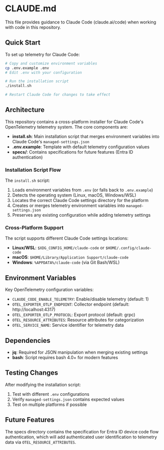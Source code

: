 # CLAUDE.md

This file provides guidance to Claude Code (claude.ai/code) when working with code in this repository.

## Quick Start

To set up telemetry for Claude Code:

```bash
# Copy and customize environment variables
cp .env.example .env
# Edit .env with your configuration

# Run the installation script
./install.sh

# Restart Claude Code for changes to take effect
```

## Architecture

This repository contains a cross-platform installer for Claude Code's OpenTelemetry telemetry system. The core components are:

- **install.sh**: Main installation script that merges environment variables into Claude Code's `managed-settings.json`
- **.env.example**: Template with default telemetry configuration values
- **specs/**: Contains specifications for future features (Entra ID authentication)

### Installation Script Flow

The `install.sh` script:
1. Loads environment variables from `.env` (or falls back to `.env.example`)
2. Detects the operating system (Linux, macOS, Windows/WSL)
3. Locates the correct Claude Code settings directory for the platform
4. Creates or merges telemetry environment variables into `managed-settings.json`
5. Preserves any existing configuration while adding telemetry settings

### Cross-Platform Support

The script supports different Claude Code settings locations:
- **Linux/WSL**: `$XDG_CONFIG_HOME/claude-code` or `$HOME/.config/claude-code`
- **macOS**: `$HOME/Library/Application Support/claude-code`
- **Windows**: `%APPDATA%/claude-code` (via Git Bash/WSL)

## Environment Variables

Key OpenTelemetry configuration variables:
- `CLAUDE_CODE_ENABLE_TELEMETRY`: Enable/disable telemetry (default: 1)
- `OTEL_EXPORTER_OTLP_ENDPOINT`: Collector endpoint (default: http://localhost:4317)
- `OTEL_EXPORTER_OTLP_PROTOCOL`: Export protocol (default: grpc)
- `OTEL_RESOURCE_ATTRIBUTES`: Resource attributes for categorization
- `OTEL_SERVICE_NAME`: Service identifier for telemetry data

## Dependencies

- **jq**: Required for JSON manipulation when merging existing settings
- **bash**: Script requires bash 4.0+ for modern features

## Testing Changes

After modifying the installation script:
1. Test with different `.env` configurations
2. Verify `managed-settings.json` contains expected values
3. Test on multiple platforms if possible

## Future Features

The specs directory contains the specification for Entra ID device code flow authentication, which will add authenticated user identification to telemetry data via `OTEL_RESOURCE_ATTRIBUTES`.